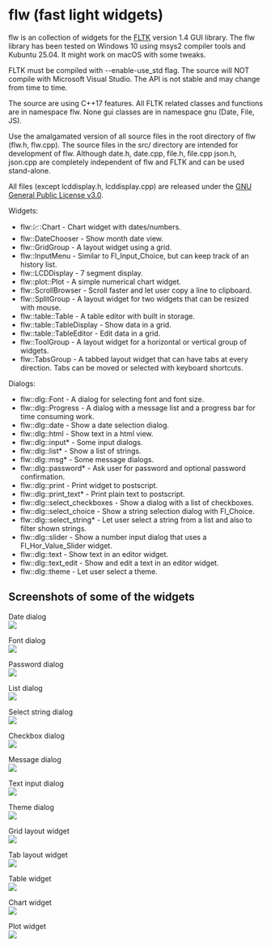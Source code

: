 # flw (fast light widgets)

flw is an collection of widgets for the [FLTK](http://www.fltk.org) version 1.4 GUI library.
The flw library has been tested on Windows 10 using msys2 compiler tools and Kubuntu 25.04.
It might work on macOS with some tweaks.

FLTK must be compiled with --enable-use_std flag.
The source will NOT compile with Microsoft Visual Studio.
The API is not stable and may change from time to time.

The source are using C++17 features. 
All FLTK related classes and functions are in namespace flw. 
None gui classes are in namespace gnu (Date, File, JS). 

Use the amalgamated version of all source files in the root directory of flw (flw.h, flw.cpp). 
The source files in the src/ directory are intended for development of flw. 
Although date.h, date.cpp, file.h, file.cpp json.h, json.cpp are completely 
independent of flw and FLTK and can be used stand-alone.

All files (except lcddisplay.h, lcddisplay.cpp) are released under the [GNU General Public License v3.0](LICENSE).

Widgets:
* flw::chart::Chart - Chart widget with dates/numbers.
* flw::DateChooser - Show month date view.
* flw::GridGroup - A layout widget using a grid.
* flw::InputMenu - Similar to Fl_Input_Choice, but can keep track of an history list.
* flw::LCDDisplay - 7 segment display.
* flw::plot::Plot - A simple numerical chart widget.
* flw::ScrollBrowser - Scroll faster and let user copy a line to clipboard.
* flw::SplitGroup - A layout widget for two widgets that can be resized with mouse.
* flw::table::Table - A table editor with built in storage.
* flw::table::TableDisplay - Show data in a grid.
* flw::table::TableEditor - Edit data in a grid.
* flw::ToolGroup - A layout widget for a horizontal or vertical group of widgets.
* flw::TabsGroup - A tabbed layout widget that can have tabs at every direction. Tabs can be moved or selected with keyboard shortcuts.

Dialogs:
* flw::dlg::Font - A dialog for selecting font and font size.
* flw::dlg::Progress - A dialog with a message list and a progress bar for time consuming work.
* flw::dlg::date - Show a date selection dialog.
* flw::dlg::html - Show text in a html view.
* flw::dlg::input* - Some input dialogs.
* flw::dlg::list* - Show a list of strings.
* flw::dlg::msg* - Some message dialogs.
* flw::dlg::password* - Ask user for password and optional password confirmation.
* flw::dlg::print - Print widget to postscript.
* flw::dlg::print_text* - Print plain text to postscript.
* flw::dlg::select_checkboxes - Show a dialog with a list of checkboxes.
* flw::dlg::select_choice - Show a string selection dialog with Fl_Choice.
* flw::dlg::select_string* - Let user select a string from a list and also to filter shown strings.
* flw::dlg::slider - Show a number input dialog that uses a Fl_Hor_Value_Slider widget.
* flw::dlg::text - Show text in an editor widget.
* flw::dlg::text_edit - Show and edit a text in an editor widget.
* flw::dlg::theme - Let user select a theme.

## Screenshots of some of the widgets

Date dialog<br>
<img src="documentation/images/date_dialog.png"/>

Font dialog<br>
<img src="documentation/images/font_dialog.png"/>

Password dialog<br>
<img src="documentation/images/password_dialog.png"/>

List dialog<br>
<img src="documentation/images/list_dialog.png"/>

Select string dialog<br>
<img src="documentation/images/select_string_dialog.png"/>

Checkbox dialog<br>
<img src="documentation/images/select_checkboxes_dialog.png"/>

Message dialog<br>
<img src="documentation/images/dlg_msg.png"/>

Text input dialog<br>
<img src="documentation/images/dlg_input.png"/>

Theme dialog<br>
<img src="documentation/images/theme_dialog.png"/>

Grid layout widget<br>
<img src="documentation/images/gridgroup.png"/>

Tab layout widget<br>
<img src="documentation/images/tabsgroup.png"/>

Table widget<br>
<img src="documentation/images/tableeditor.png"/>

Chart widget<br>
<img src="documentation/images/chart.png"/>

Plot widget<br>
<img src="documentation/images/plot.png"/>
